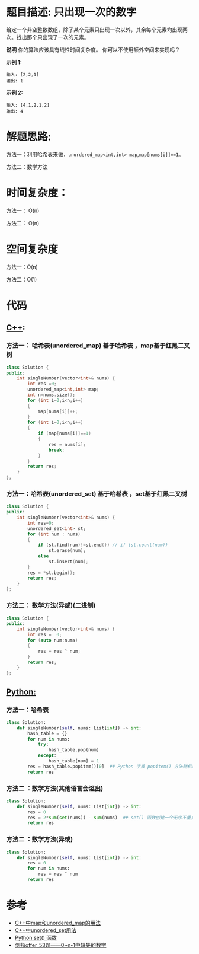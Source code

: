 # 题目描述:  只出现一次的数字

给定一个非空整数数组，除了某个元素只出现一次以外，其余每个元素均出现两次。找出那个只出现了一次的元素。

**说明** 
你的算法应该具有线性时间复杂度。 你可以不使用额外空间来实现吗？

**示例 1:**
```
输入: [2,2,1]
输出: 1
```
**示例 2:**
```
输入: [4,1,2,1,2]
输出: 4
```
  
# 解题思路:

方法一：利用哈希表来做，``unordered_map<int,int> map``,``map[nums[i]]==1``。

方法二：数学方法
 
# 时间复杂度：
  方法一： O(n)
  
  方法二： O(n) 
# 空间复杂度
  方法一：O(n)
  
  方法二：O(1)
  
# 代码

## [C++](./Single-Number.cpp):

###  方法一： 哈希表(unordered_map)  基于哈希表 ，map基于红黑二叉树
```c++
class Solution {
public:
    int singleNumber(vector<int>& nums) {
        int res =0;
        unordered_map<int,int> map;
        int n=nums.size();
        for (int i=0;i<n;i++)
        {
            map[nums[i]]++;
        }
        for (int i=0;i<n;i++)
        {
            if (map[nums[i]]==1)
            {
                res = nums[i];
                break;
            }
        }
        return res;
    }
};
```
### 方法一：哈希表(unordered_set) 基于哈希表 ，set基于红黑二叉树
```c++
class Solution {
public:
    int singleNumber(vector<int>& nums) {
        int res=0;
        unordered_set<int> st;
        for (int num : nums) 
        {
            if (st.find(num)!=st.end()) // if (st.count(num))
                st.erase(num);
            else 
                st.insert(num);
        }
        res = *st.begin();
        return res;
    }
};
```



###  方法二： 数学方法(异或)(二进制)
```c++
class Solution {
public:
    int singleNumber(vector<int>& nums) {
        int res =  0;
        for (auto num:nums)
        {
            res = res ^ num;
        }
        return res;
    }
};
```

## [Python:](https://github.com/bryceustc/LeetCode_Note/blob/master/python/Single-Number/Single-Number.py)
###  方法一：哈希表
```python
class Solution:
    def singleNumber(self, nums: List[int]) -> int:
        hash_table = {}
        for num in nums:
            try:
                hash_table.pop(num)
            except:
                hash_table[num] = 1
        res = hash_table.popitem()[0]  ## Python 字典 popitem() 方法随机返回并删除字典中的最后一对键和值。如果字典已经为空，却调用了此方法，就报出KeyError异常。
        return res
```
### 方法二 ：数学方法(其他语言会溢出)
```python
class Solution:
    def singleNumber(self, nums: List[int]) -> int:
        res = 0
        res = 2*sum(set(nums)) - sum(nums)  ## set() 函数创建一个无序不重复元素集，可进行关系测试，删除重复数据，还可以计算交集、差集、并集等。
        return res
```

### 方法二 ：数学方法(异或)
```python
class Solution:
    def singleNumber(self, nums: List[int]) -> int:
        res = 0
        for num in nums:
            res = res ^ num
        return res
```

# 参考

  -  [C++中map和unordered_map的用法](https://blog.csdn.net/jingyi130705008/article/details/82633778)
  -  [C++中unordered_set用法](https://blog.csdn.net/xiaoqiaxiaoqi/article/details/80531742)
  -  [Python set() 函数](https://www.runoob.com/python/python-func-set.html)
  -  [剑指offer_53题——0~n-1中缺失的数字](https://github.com/bryceustc/CodingInterviews/blob/master/MissingNumber/README.md)



